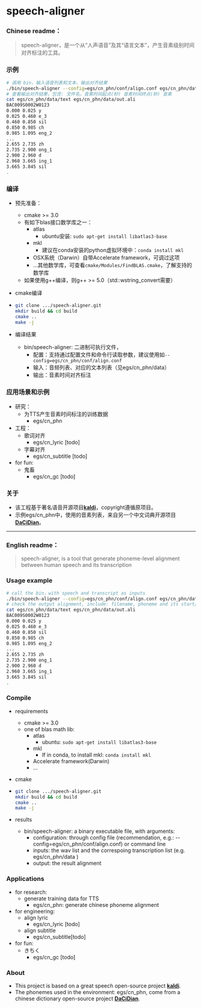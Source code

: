 # speech-aligner

### Chinese readme：

> speech-aligner，是一个从“人声语音”及其“语言文本”，产生音素级别时间对齐标注的工具。

### 示例

```bash
# 调用 bin，输入语音列表和文本、输出对齐结果
./bin/speech-aligner --config=egs/cn_phn/conf/align.conf egs/cn_phn/data/wav.scp egs/cn_phn/data/text egs/cn_phn/data/out.ali
# 查看输出对齐结果，包含: 文件名，音素时间起点(秒) 音素时间终点(秒) 音素
cat egs/cn_phn/data/text egs/cn_phn/data/out.ali
BAC009S0002W0123
0.000 0.025 y
0.025 0.460 e_3
0.460 0.850 sil
0.850 0.985 ch
0.985 1.095 eng_2
...
2.655 2.735 zh
2.735 2.900 ong_1
2.900 2.960 d
2.960 3.665 ing_1
3.665 3.845 sil
.
```

### 编译

- 预先准备：

  - cmake >= 3.0
  - 有如下blas接口数学库之一：
    - atlas
      - ubuntu安装: `sudo apt-get install libatlas3-base`
    - mkl
      - 建议在conda安装的python虚拟环境中：`conda install mkl`
    - OSX系统（Darwin）自带Accelerate framework，可调过这项
    - …其他数学库，可查看`cmake/Modules/FindBLAS.cmake`，了解支持的数学库
  - 如果使用g++编译，则g++ >= 5.0（std::wstring_convert需要）

- cmake编译

- ```bash
  git clone .../speech-aligner.git
  mkdir build && cd build
  cmake ..
  make -j
  ```

- 编译结果

  - bin/speech-aligner: 二进制可执行文件，
    - 配置：支持通过配置文件和命令行读取参数，建议使用如`--config=egs/cn_phn/conf/align.conf`
    - 输入：音频列表、对应的文本列表（见egs/cn_phn/data）
    - 输出：音素时间对齐标注

### 应用场景和示例

- 研究：
  - 为TTS产生音素时间标注的训练数据
    - egs/cn_phn
- 工程：
  - 歌词对齐
    - egs/cn_lyric [todo]
  - 字幕对齐
    - egs/cn_subtitle [todo]
- for fun:
  - 鬼畜
    - egs/cn_gc [todo]

### 关于

- 该工程基于著名语音开源项目[**kaldi**](https://github.com/kaldi-asr/kaldi)，copyright遵循原项目。
- 示例egs/cn_phn中，使用的音素列表，来自另一个中文词典开源项目[**DaCiDian**](https://github.com/aishell-foundation/DaCiDian)。

------

### English readme：

> speech-aligner, is a tool that generate phoneme-level alignment between human speech and its transcription

### Usage example

```bash
# call the bin，with speech and transcript as inputs
./bin/speech-aligner --config=egs/cn_phn/conf/align.conf egs/cn_phn/data/wav.scp egs/cn_phn/data/text egs/cn_phn/data/out.ali
# check the output alignment, include: filename, phoneme and its start/end time
cat egs/cn_phn/data/text egs/cn_phn/data/out.ali
BAC009S0002W0123
0.000 0.025 y
0.025 0.460 e_3
0.460 0.850 sil
0.850 0.985 ch
0.985 1.095 eng_2
...
2.655 2.735 zh
2.735 2.900 ong_1
2.900 2.960 d
2.960 3.665 ing_1
3.665 3.845 sil
.
```

### Compile

- requirements

  - cmake >= 3.0
  - one of blas math lib:
    - atlas
      - ubuntu: `sudo apt-get install libatlas3-base`
    - mkl
      - If in conda, to install mkl: `conda install mkl`
    - Accelerate framework(Darwin)
    - ...

- cmake

- ```bash
  git clone .../speech-aligner.git
  mkdir build && cd build
  cmake ..
  make -j
  ```

- results

  - bin/speech-aligner: a binary executable file, with arguments:
    - configuration: through config file (recommendation, e.g.: --config=egs/cn_phn/conf/align.conf) or command line 
    - inputs: the wav list and the correspoing transcription list (e.g. egs/cn_phn/data )
    - output: the result alignment

### Applications

- for research:
  - generate training data for TTS
    - egs/cn_phn: generate chinese phoneme alignment
- for engineering:
  - align lyric 
    - egs/cn_lyric [todo]
  - align subtitle
    - egs/cn_subtitle[todo]
- for fun:
  - きちく 
    - egs/cn_gc [todo]

### About

- This project is based on a great speech open-source project [**kaldi**](https://github.com/kaldi-asr/kaldi).
- The phonemes used in the environment: egs/cn_phn, come from a chinese dictionary open-source project [**DaCiDian**](https://github.com/aishell-foundation/DaCiDian).
